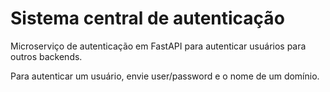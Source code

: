 # Sistema central de autenticação

Microserviço de autenticação em FastAPI para autenticar usuários para outros backends.

Para autenticar um usuário, envie user/password e o nome de um domínio.

